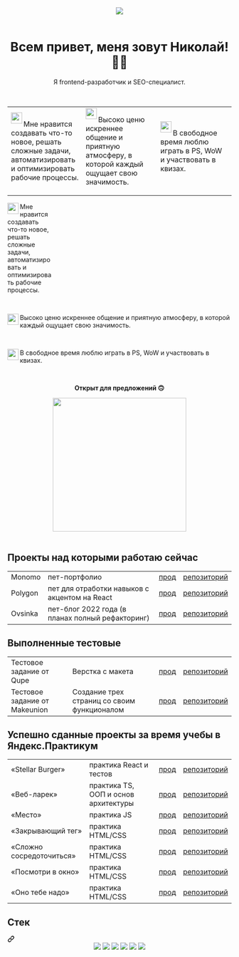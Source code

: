 <div align="center">
<img src="https://github.com/user-attachments/assets/bbe7f5dd-649f-4306-a4c9-59c4460fdd46" />
</div>


<br/>

<h1 align="center">Всем привет, меня зовут Николай! ✌🏻</h1>

<p align="center">Я frontend-разработчик и SEO-специалист.</p>
<br/>

<table>
    <tr vertical-align="top">
        <td width="33%">
            <img align="left" width="25" src="https://github.com/user-attachments/assets/d1a851b5-dd78-46c6-85c7-92d52636ef77" />
            <p>Мне нравится создавать что-то новое, решать сложные задачи, автоматизировать и оптимизировать рабочие процессы.</p>
        </td>
        <td width="33%">
            <img align="left" width="25" src="https://github.com/user-attachments/assets/261fe87f-9cf2-4ac0-8940-87f2c7823eba" />
            <p>Высоко ценю искреннее общение и приятную атмосферу, в которой каждый ощущает свою значимость.</p>
        </td>
        <td width="33%">
            <img align="left" width="25" src="https://github.com/user-attachments/assets/53b7ce5f-29f1-4a7f-ab09-e079b72feb51" />
            <p>В свободное время люблю играть в PS, WoW и участвовать в квизах.</p>
        </td>
    </tr>
</table>

<div vertical-align="middle" style="width: 100px">
    <img align="left" width="25" src="https://github.com/user-attachments/assets/d1a851b5-dd78-46c6-85c7-92d52636ef77" />
    <p>Мне нравится создавать что-то новое, решать сложные задачи, автоматизировать и оптимизировать рабочие процессы.</p>
</div>
<br/>
<div>
    <img align="left" width="25" src="https://github.com/user-attachments/assets/261fe87f-9cf2-4ac0-8940-87f2c7823eba" />
    <p>Высоко ценю искреннее общение и приятную атмосферу, в которой каждый ощущает свою значимость.</p>
</div>
<br/>
<div>
    <img align="left" width="25" src="https://github.com/user-attachments/assets/53b7ce5f-29f1-4a7f-ab09-e079b72feb51" />
    <p>В свободное время люблю играть в PS, WoW и участвовать в квизах.</p>
</div>

<br/>

<p align="center"><strong>Открыт для предложений 🙃</strong></p>

<div align="center">
    <img  width="300" src="https://github.com/Nigilen/Nigilen/assets/38656496/7d68510b-a527-4ba6-9e58-edb4fe57c934"/>
</div>



<br/>
<h2>Проекты над которыми работаю сейчас</h2>
<table align="center">
  <tr>
    <td>Monomo</td>
    <td>пет-портфолио</td>
    <td><a href="https://nigilen.github.io/monomo/">прод</a></td>
    <td><a href="https://github.com/Nigilen/monomo">репозиторий</a></td>
  </tr>
  <tr>
    <td>Polygon</td>
    <td>пет для отработки навыков с акцентом на React</td>
    <td><a href="https://nigilen.github.io/polygon/">прод</a></td>
    <td><a href="https://github.com/Nigilen/polygon">репозиторий</a></td>
  </tr>
  <tr>
    <td>Ovsinka</td>
    <td>пет-блог 2022 года (в планах полный рефакторинг)</td>
    <td><a href="https://nigilen.github.io/monomo/">прод</a></td>
    <td><a href="https://github.com/Nigilen/monomo">репозиторий</a></td>
  </tr>
</table>

<h2>Выполненные тестовые</h2>
<table align="center">
  <tr>
    <td>Тестовое задание от Qupe</td>
    <td>Верстка с макета</td>
    <td><a href="https://nigilen.github.io/qupe/">прод</a></td>
    <td><a href="https://github.com/Nigilen/qupe">репозиторий</a></td>
  </tr>
  <tr>
    <td>Тестовое задание от Makeunion</td>
    <td>Создание трех страниц со своим функционалом</td>
    <td><a href="https://nigilen.github.io/makeunion-tt/">прод</a></td>
    <td><a href="https://github.com/Nigilen/makeunion-tt">репозиторий</a></td>
  </tr>
</table>


<h2 alig="center">Успешно сданные проекты за время учебы в Яндекс.Практикум</h2>
<table align="center">
  <tr>
    <td>«Stellar Burger»</td>
    <td>практика React и тестов</td>
    <td><a href="https://nigilen.github.io/stellar-burger/">прод</a></td>
    <td><a href="https://github.com/Nigilen/stellar-burger">репозиторий</a></td>
  </tr>
  <tr>
    <td>«Веб-ларек»</td>
    <td>практика TS, ООП и основ архитектуры</td>
    <td><a href="https://nigilen.github.io/web-larek-frontend/">прод</a></td>
    <td><a href="https://github.com/Nigilen/web-larek-frontend.git">репозиторий</a></td>
  </tr>
  <tr>
    <td>«Место»</td>
    <td>практика JS</td>
    <td><a href="https://nigilen.github.io/mesto-project-ff/">прод</a></td>
    <td><a href="https://github.com/Nigilen/mesto-project-ff">репозиторий</a></td>
  </tr>
  <tr>
    <td>«Закрывающий тег»</td>
    <td>практика HTML/CSS</td>
    <td><a href="https://nigilen.github.io/zakrivayuschiy-teg-f/">прод</a></td>
    <td><a href="https://github.com/Nigilen/zakrivayuschiy-teg-f">репозиторий</a></td>
  </tr>
  <tr>
    <td>«Сложно сосредоточиться»</td>
    <td>практика HTML/CSS</td>
    <td><a href="https://nigilen.github.io/slozhno-sosredotochitsya/">прод</a></td>
    <td><a href="https://github.com/Nigilen/slozhno-sosredotochitsya">репозиторий</a></td>
  </tr>
  <tr>
    <td>«Посмотри в окно»</td>
    <td>практика HTML/CSS</td>
    <td><a href="https://nigilen.github.io/posmotri_v_okno/">прод</a></td>
    <td><a href="https://github.com/Nigilen/posmotri_v_okno">репозиторий</a></td>
  </tr>
  <tr>
    <td>«Оно тебе надо»</td>
    <td>практика HTML/CSS</td>
    <td><a href="https://nigilen.github.io/ono-tebe-nado/">прод</a></td>
    <td><a href="https://github.com/Nigilen/ono-tebe-nado">репозиторий</a></td>
  </tr>
</table>

<div class="markdown-heading" dir="auto"><h2 class="heading-element" dir="auto">Стек</h2><a id="user-content-мой-стек" class="anchor" aria-label="Permalink: Стек" href="#стек"><svg class="octicon octicon-link" viewBox="0 0 16 16" version="1.1" width="16" height="16" aria-hidden="true"><path d="m7.775 3.275 1.25-1.25a3.5 3.5 0 1 1 4.95 4.95l-2.5 2.5a3.5 3.5 0 0 1-4.95 0 .751.751 0 0 1 .018-1.042.751.751 0 0 1 1.042-.018 1.998 1.998 0 0 0 2.83 0l2.5-2.5a2.002 2.002 0 0 0-2.83-2.83l-1.25 1.25a.751.751 0 0 1-1.042-.018.751.751 0 0 1-.018-1.042Zm-4.69 9.64a1.998 1.998 0 0 0 2.83 0l1.25-1.25a.751.751 0 0 1 1.042.018.751.751 0 0 1 .018 1.042l-1.25 1.25a3.5 3.5 0 1 1-4.95-4.95l2.5-2.5a3.5 3.5 0 0 1 4.95 0 .751.751 0 0 1-.018 1.042.751.751 0 0 1-1.042.018 1.998 1.998 0 0 0-2.83 0l-2.5 2.5a1.998 1.998 0 0 0 0 2.83Z"></path></svg></a></div>
<div align="center" dir="auto">  

<div align="center" vertical-align="middle">
  <img src="https://github.com/Nigilen/Nigilen/assets/38656496/8900a9ee-a8df-4fce-bcde-e5e657af6c6e"/>
  <img src="https://github.com/Nigilen/Nigilen/assets/38656496/a6360469-bfbb-4928-a454-ad2e1ba17947"/>
  <img src="https://github.com/Nigilen/Nigilen/assets/38656496/84da1d0a-09a8-431e-a757-57bbc7263a47"/>
  <img src="https://github.com/Nigilen/Nigilen/assets/38656496/8b4a67a7-3e76-4178-82da-6efc75c6d048"/>
  <img src="https://github.com/Nigilen/Nigilen/assets/38656496/1a488af9-5c31-4896-b58d-f4b8388ba891"/>
  <img src="https://github.com/Nigilen/Nigilen/assets/38656496/2b8dccfc-b18b-4620-91d4-0da01fe11d63"/>
</div>






